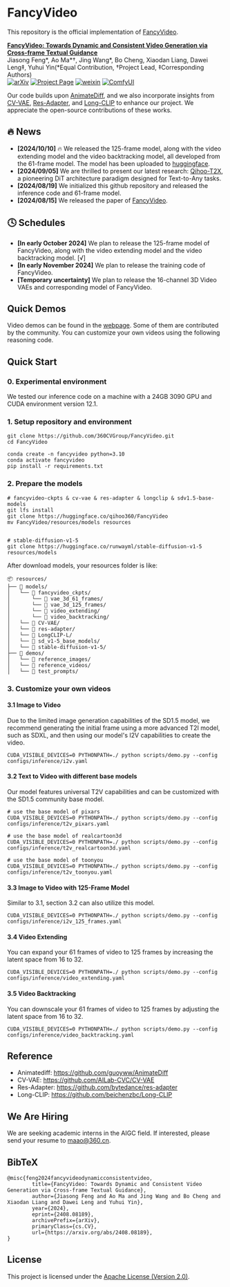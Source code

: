 # FancyVideo

This repository is the official implementation of [FancyVideo](https://360cvgroup.github.io/FancyVideo/).

**[FancyVideo: Towards Dynamic and Consistent Video Generation via Cross-frame Textual Guidance](https://arxiv.org/abs/2408.08189)** 
</br>
Jiasong Feng*, Ao Ma*†, Jing Wang*, Bo Cheng, Xiaodan Liang, Dawei Leng‡, Yuhui Yin(*Equal Contribution, †Project Lead, ‡Corresponding Authors)
</br>
[![arXiv](https://img.shields.io/badge/arXiv-2408.08189-b31b1b.svg)](https://arxiv.org/abs/2408.08189)
[![Project Page](https://img.shields.io/badge/Project-Website-green)](https://360cvgroup.github.io/FancyVideo/)
[![weixin](https://img.shields.io/badge/-WeChat@机器之心-000000?logo=wechat&logoColor=07C160)](https://mp.weixin.qq.com/s/_Njlo7D1YogSpr8nK_p_Jg)
[![ComfyUI](https://img.shields.io/static/v1?label=App&message=ComfyUI&&color=green)](https://github.com/AIFSH/FancyVideo-ComfyUI)


Our code builds upon [AnimateDiff](https://github.com/guoyww/AnimateDiff), and we also incorporate insights from [CV-VAE](https://github.com/AILab-CVC/CV-VAE), [Res-Adapter](https://github.com/bytedance/res-adapter), and [Long-CLIP](https://github.com/beichenzbc/Long-CLIP) to enhance our project. We appreciate the open-source contributions of these works.


## 🔥 News
- **[2024/10/10]** 🔥 We released the 125-frame model, along with the video extending model and the video backtracking model, all developed from the 61-frame model. The model has been uploaded to [huggingface](https://huggingface.co/qihoo360/FancyVideo).
- **[2024/09/05]** We are thrilled to present our latest research: [Qihoo-T2X](https://360cvgroup.github.io/Qihoo-T2X/), a pioneering DiT architecture paradigm designed for Text-to-Any tasks.
- **[2024/08/19]** We initialized this github repository and released the inference code and 61-frame model.
- **[2024/08/15]** We released the paper of [FancyVideo](https://arxiv.org/abs/2408.08189).


## 🕓 Schedules
- **[In early October 2024]** We plan to release the 125-frame model of FancyVideo, along with the video extending model and the video backtracking model. [√]
- **[In early November 2024]** We plan to release the training code of FancyVideo.
- **[Temporary uncertainty]** We plan to release the 16-channel 3D Video VAEs and corresponding model of FancyVideo.


## Quick Demos
Video demos can be found in the [webpage](https://360cvgroup.github.io/FancyVideo/). Some of them are contributed by the community. You can customize your own videos using the following reasoning code.


## Quick Start
### 0. Experimental environment
We tested our inference code on a machine with a 24GB 3090 GPU and CUDA environment version 12.1.

### 1. Setup repository and environment
```
git clone https://github.com/360CVGroup/FancyVideo.git
cd FancyVideo

conda create -n fancyvideo python=3.10
conda activate fancyvideo
pip install -r requirements.txt
```

### 2. Prepare the models
```
# fancyvideo-ckpts & cv-vae & res-adapter & longclip & sdv1.5-base-models
git lfs install
git clone https://huggingface.co/qihoo360/FancyVideo
mv FancyVideo/resources/models resources 


# stable-diffusion-v1-5
git clone https://huggingface.co/runwayml/stable-diffusion-v1-5 resources/models
```
After download models, your resources folder is like:
```
📦 resources/
├── 📂 models/
│   └── 📂 fancyvideo_ckpts/
│       └── 📂 vae_3d_61_frames/
│       └── 📂 vae_3d_125_frames/
│       └── 📂 video_extending/
│       └── 📂 video_backtracking/
│   └── 📂 CV-VAE/
│   └── 📂 res-adapter/
│   └── 📂 LongCLIP-L/
│   └── 📂 sd_v1-5_base_models/
│   └── 📂 stable-diffusion-v1-5/
├── 📂 demos/
│   └── 📂 reference_images/
│   └── 📂 reference_videos/
│   └── 📂 test_prompts/
```

### 3. Customize your own videos
#### 3.1 Image to Video
Due to the limited image generation capabilities of the SD1.5 model, we recommend generating the initial frame using a more advanced T2I model, such as SDXL, and then using our model's I2V capabilities to create the video.
```
CUDA_VISIBLE_DEVICES=0 PYTHONPATH=./ python scripts/demo.py --config configs/inference/i2v.yaml
```
#### 3.2 Text to Video with different base models
Our model features universal T2V capabilities and can be customized with the SD1.5 community base model.
```
# use the base model of pixars
CUDA_VISIBLE_DEVICES=0 PYTHONPATH=./ python scripts/demo.py --config configs/inference/t2v_pixars.yaml

# use the base model of realcartoon3d
CUDA_VISIBLE_DEVICES=0 PYTHONPATH=./ python scripts/demo.py --config configs/inference/t2v_realcartoon3d.yaml

# use the base model of toonyou
CUDA_VISIBLE_DEVICES=0 PYTHONPATH=./ python scripts/demo.py --config configs/inference/t2v_toonyou.yaml
```
#### 3.3 Image to Video with 125-Frame Model
Similar to 3.1, section 3.2 can also utilize this model.
```
CUDA_VISIBLE_DEVICES=0 PYTHONPATH=./ python scripts/demo.py --config configs/inference/i2v_125_frames.yaml
```
#### 3.4 Video Extending
You can expand your 61 frames of video to 125 frames by increasing the latent space from 16 to 32.
```
CUDA_VISIBLE_DEVICES=0 PYTHONPATH=./ python scripts/demo.py --config configs/inference/video_extending.yaml
```
#### 3.5 Video Backtracking
You can downscale your 61 frames of video to 125 frames by adjusting the latent space from 16 to 32.
```
CUDA_VISIBLE_DEVICES=0 PYTHONPATH=./ python scripts/demo.py --config configs/inference/video_backtracking.yaml
```


## Reference
- Animatediff: https://github.com/guoyww/AnimateDiff
- CV-VAE: https://github.com/AILab-CVC/CV-VAE
- Res-Adapter: https://github.com/bytedance/res-adapter
- Long-CLIP: https://github.com/beichenzbc/Long-CLIP


## We Are Hiring
We are seeking academic interns in the AIGC field. If interested, please send your resume to [maao@360.cn](mailto:maao@360.cn).


## BibTeX
```
@misc{feng2024fancyvideodynamicconsistentvideo,
        title={FancyVideo: Towards Dynamic and Consistent Video Generation via Cross-frame Textual Guidance}, 
        author={Jiasong Feng and Ao Ma and Jing Wang and Bo Cheng and Xiaodan Liang and Dawei Leng and Yuhui Yin},
        year={2024},
        eprint={2408.08189},
        archivePrefix={arXiv},
        primaryClass={cs.CV},
        url={https://arxiv.org/abs/2408.08189}, 
}
```


## License
This project is licensed under the [Apache License (Version 2.0)](https://github.com/modelscope/modelscope/blob/master/LICENSE).
